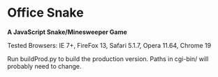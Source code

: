 # Office Snake
**A JavaScript Snake/Minesweeper Game**

Tested Browsers: IE 7+, FireFox 13, Safari 5.1.7, Opera 11.64, Chrome 19

Run buildProd.py to build the production version. Paths in cgi-bin/ will probably need to change.

